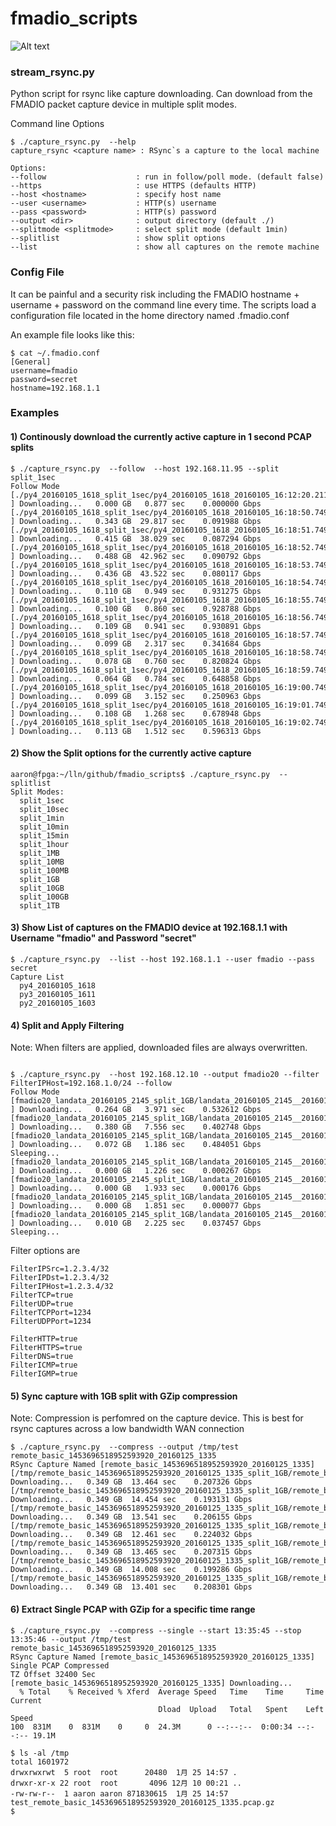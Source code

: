 # fmadio_scripts

![Alt text](http://fmad.io/analytics/logo_scripts.png "fmadio scripts logo")

### stream_rsync.py

Python script for rsync like capture downloading. Can download from the FMADIO packet capture device in multiple split modes. 

Command line Options

```
$ ./capture_rsync.py  --help
capture_rsync <capture name> : RSync`s a capture to the local machine

Options:
--follow                    : run in follow/poll mode. (default false)
--https                     : use HTTPS (defaults HTTP)
--host <hostname>           : specify host name
--user <username>           : HTTP(s) username
--pass <password>           : HTTP(s) password
--output <dir>              : output directory (default ./)
--splitmode <splitmode>     : select split mode (default 1min)
--splitlist                 : show split options
--list                      : show all captures on the remote machine

```

### Config File

It can be painful and a security risk including the FMADIO hostname + username + password on the command line every time. The scripts load a configuration file located in the home directory named .fmadio.conf 

An example file looks like this:

```
$ cat ~/.fmadio.conf
[General]
username=fmadio
password=secret
hostname=192.168.1.1

```

### Examples

#### 1) Continously download the currently active capture in 1 second PCAP splits

```
$ ./capture_rsync.py  --follow  --host 192.168.11.95 --split split_1sec
Follow Mode
[./py4_20160105_1618_split_1sec/py4_20160105_1618_20160105_16:12:20.211.165.440 ] Downloading...   0.000 GB   0.877 sec    0.000000 Gbps
[./py4_20160105_1618_split_1sec/py4_20160105_1618_20160105_16:18:50.749.243.904 ] Downloading...   0.343 GB  29.817 sec    0.091988 Gbps
[./py4_20160105_1618_split_1sec/py4_20160105_1618_20160105_16:18:51.749.243.904 ] Downloading...   0.415 GB  38.029 sec    0.087294 Gbps
[./py4_20160105_1618_split_1sec/py4_20160105_1618_20160105_16:18:52.749.243.904 ] Downloading...   0.488 GB  42.962 sec    0.090792 Gbps
[./py4_20160105_1618_split_1sec/py4_20160105_1618_20160105_16:18:53.749.243.904 ] Downloading...   0.436 GB  43.522 sec    0.080117 Gbps
[./py4_20160105_1618_split_1sec/py4_20160105_1618_20160105_16:18:54.749.243.904 ] Downloading...   0.110 GB   0.949 sec    0.931275 Gbps
[./py4_20160105_1618_split_1sec/py4_20160105_1618_20160105_16:18:55.749.243.904 ] Downloading...   0.100 GB   0.860 sec    0.928788 Gbps
[./py4_20160105_1618_split_1sec/py4_20160105_1618_20160105_16:18:56.749.243.904 ] Downloading...   0.109 GB   0.941 sec    0.930891 Gbps
[./py4_20160105_1618_split_1sec/py4_20160105_1618_20160105_16:18:57.749.243.904 ] Downloading...   0.099 GB   2.317 sec    0.341684 Gbps
[./py4_20160105_1618_split_1sec/py4_20160105_1618_20160105_16:18:58.749.243.904 ] Downloading...   0.078 GB   0.760 sec    0.820824 Gbps
[./py4_20160105_1618_split_1sec/py4_20160105_1618_20160105_16:18:59.749.243.904 ] Downloading...   0.064 GB   0.784 sec    0.648858 Gbps
[./py4_20160105_1618_split_1sec/py4_20160105_1618_20160105_16:19:00.749.243.904 ] Downloading...   0.099 GB   3.152 sec    0.250963 Gbps
[./py4_20160105_1618_split_1sec/py4_20160105_1618_20160105_16:19:01.749.243.904 ] Downloading...   0.108 GB   1.268 sec    0.678948 Gbps
[./py4_20160105_1618_split_1sec/py4_20160105_1618_20160105_16:19:02.749.243.904 ] Downloading...   0.113 GB   1.512 sec    0.596313 Gbps

```
#### 2) Show the Split options for the currently active capture 

```
aaron@fpga:~/lln/github/fmadio_scripts$ ./capture_rsync.py  --splitlist
Split Modes:
  split_1sec
  split_10sec
  split_1min
  split_10min
  split_15min
  split_1hour
  split_1MB
  split_10MB
  split_100MB
  split_1GB
  split_10GB
  split_100GB
  split_1TB

```
#### 3) Show List of captures on the FMADIO device at 192.168.1.1 with Username "fmadio" and Password "secret"

```
$ ./capture_rsync.py  --list --host 192.168.1.1 --user fmadio --pass secret 
Capture List
  py4_20160105_1618
  py3_20160105_1611
  py2_20160105_1603

```

#### 4) Split and Apply Filtering


Note: When filters are applied, downloaded files are always overwritten. 

```

$ ./capture_rsync.py  --host 192.168.12.10 --output fmadio20 --filter FilterIPHost=192.168.1.0/24 --follow
Follow Mode
[fmadio20_landata_20160105_2145_split_1GB/landata_20160105_2145__20160105_21:46:14.660.095.232 ] Downloading...   0.264 GB   3.971 sec    0.532612 Gbps
[fmadio20_landata_20160105_2145_split_1GB/landata_20160105_2145__20160105_21:46:54.697.121.792 ] Downloading...   0.380 GB   7.556 sec    0.402748 Gbps
[fmadio20_landata_20160105_2145_split_1GB/landata_20160105_2145__20160105_21:47:43.308.749.568 ] Downloading...   0.072 GB   1.186 sec    0.484051 Gbps
Sleeping...
[fmadio20_landata_20160105_2145_split_1GB/landata_20160105_2145__20160105_21:48:05.748.449.280 ] Downloading...   0.000 GB   1.226 sec    0.000267 Gbps
[fmadio20_landata_20160105_2145_split_1GB/landata_20160105_2145__20160105_21:48:24.473.020.672 ] Downloading...   0.000 GB   1.933 sec    0.000176 Gbps
[fmadio20_landata_20160105_2145_split_1GB/landata_20160105_2145__20160105_21:48:50.867.348.736 ] Downloading...   0.000 GB   1.851 sec    0.000077 Gbps
[fmadio20_landata_20160105_2145_split_1GB/landata_20160105_2145__20160105_21:49:10.676.263.424 ] Downloading...   0.010 GB   2.225 sec    0.037457 Gbps
Sleeping...

```

Filter options are

```
FilterIPSrc=1.2.3.4/32
FilterIPDst=1.2.3.4/32
FilterIPHost=1.2.3.4/32
FilterTCP=true
FilterUDP=true
FilterTCPPort=1234
FilterUDPPort=1234

FilterHTTP=true
FilterHTTPS=true
FilterDNS=true
FilterICMP=true
FilterIGMP=true
```

#### 5) Sync capture with 1GB split with GZip compression 

Note: Compression is perfomred on the capture device. This is best for rsync captures across a low bandwidth WAN connection

```
$ ./capture_rsync.py  --compress --output /tmp/test remote_basic_1453696518952593920_20160125_1335
RSync Capture Named [remote_basic_1453696518952593920_20160125_1335]
[/tmp/remote_basic_1453696518952593920_20160125_1335_split_1GB/remote_basic_1453696518952593920_20160125_1335__20160125_13:35:41.907.941.120.pcap.gz] Downloading...   0.349 GB  13.464 sec    0.207326 Gbps
[/tmp/remote_basic_1453696518952593920_20160125_1335_split_1GB/remote_basic_1453696518952593920_20160125_1335__20160125_13:35:42.308.264.960.pcap.gz] Downloading...   0.349 GB  14.454 sec    0.193131 Gbps
[/tmp/remote_basic_1453696518952593920_20160125_1335_split_1GB/remote_basic_1453696518952593920_20160125_1335__20160125_13:35:42.708.495.872.pcap.gz] Downloading...   0.349 GB  13.541 sec    0.206155 Gbps
[/tmp/remote_basic_1453696518952593920_20160125_1335_split_1GB/remote_basic_1453696518952593920_20160125_1335__20160125_13:35:43.108.719.616.pcap.gz] Downloading...   0.349 GB  12.461 sec    0.224032 Gbps
[/tmp/remote_basic_1453696518952593920_20160125_1335_split_1GB/remote_basic_1453696518952593920_20160125_1335__20160125_13:35:43.508.950.528.pcap.gz] Downloading...   0.349 GB  13.465 sec    0.207315 Gbps
[/tmp/remote_basic_1453696518952593920_20160125_1335_split_1GB/remote_basic_1453696518952593920_20160125_1335__20160125_13:35:43.909.181.440.pcap.gz] Downloading...   0.349 GB  14.008 sec    0.199286 Gbps
[/tmp/remote_basic_1453696518952593920_20160125_1335_split_1GB/remote_basic_1453696518952593920_20160125_1335__20160125_13:35:44.309.412.608.pcap.gz] Downloading...   0.349 GB  13.401 sec    0.208301 Gbps
```


#### 6) Extract Single PCAP with GZip for a specific time range 


```
$ ./capture_rsync.py  --compress --single --start 13:35:45 --stop 13:35:46 --output /tmp/test remote_basic_1453696518952593920_20160125_1335
RSync Capture Named [remote_basic_1453696518952593920_20160125_1335]
Single PCAP Compressed
TZ Offset 32400 Sec
[remote_basic_1453696518952593920_20160125_1335] Downloading...
  % Total    % Received % Xferd  Average Speed   Time    Time     Time  Current
                                 Dload  Upload   Total   Spent    Left  Speed
100  831M    0  831M    0     0  24.3M      0 --:--:--  0:00:34 --:--:-- 19.1M

$ ls -al /tmp
total 1601972
drwxrwxrwt  5 root  root      20480  1月 25 14:57 .
drwxr-xr-x 22 root  root       4096 12月 10 00:21 ..
-rw-rw-r--  1 aaron aaron 871830615  1月 25 14:57 test_remote_basic_1453696518952593920_20160125_1335.pcap.gz
$
```





